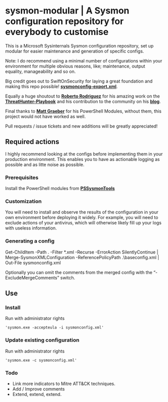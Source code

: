 # sysmon-modular | A Sysmon configuration repository for everybody to customise #

This is a Microsoft Sysinternals Sysmon configuration repository, set up modular for easier maintenance and generation of specific configs.

Note:
I do recommend using a minimal number of configurations within your environment for multiple obvious reasons, like; maintenance, output equality, manageability and so on.

Big credit goes out to SwiftOnSecurity for laying a great foundation and making this repo possible!
**[sysmonconfig-export.xml](https://github.com/SwiftOnSecurity/sysmon-config/blob/master/sysmonconfig-export.xml)**.

Equally a huge shoutout to **[Roberto Rodriguez](https://twitter.com/cyb3rward0g)** for his amazing work on the **[ThreatHunter-Playbook](https://github.com/Cyb3rWard0g/ThreatHunter-Playbook.git)** and his contribution to the community on his **[blog](https://cyberwardog.blogspot.nl)**.

Final thanks to **[Matt Graeber](https://twitter.com/mattifestation)** for his PowerShell Modules, without them, this project would not have worked as well.

Pull requests / issue tickets and new additions will be greatly appreciated!

## Required actions ##
I highly recommend looking at the configs before implementing them in your production environment. This enables you to have as actionable logging as possible and as litte noise as possible.

### Prerequisites ###
Install the PowerShell modules from **[PSSysmonTools](https://github.com/mattifestation/PSSysmonTools)**

### Customization ###
You will need to install and observe the results of the configuration in your own environment before deploying it widely. 
For example, you will need to exclude actions of your antivirus, which will otherwise likely fill up your logs with useless information.

### Generating a config ###

Get-ChildItem -Path . -Filter *.xml -Recurse -ErrorAction SilentlyContinue | Merge-SysmonXMLConfiguration -ReferencePolicyPath .\baseconfig.xml | Out-File sysmonconfig.xml

Optionally you can omit the comments from the merged config with the “-ExcludeMergeComments” switch.

## Use ##
### Install ###
Run with administrator rights
~~~~
'sysmon.exe -accepteula -i sysmonconfig.xml'
~~~~

### Update existing configuration ###
Run with administrator rights
~~~~
'sysmon.exe -c sysmonconfig.xml'
~~~~

### Todo ###
- Link more indicators to Mitre ATT&CK techniques.
- Add / Improve comments
- Extend, extend, extend.


